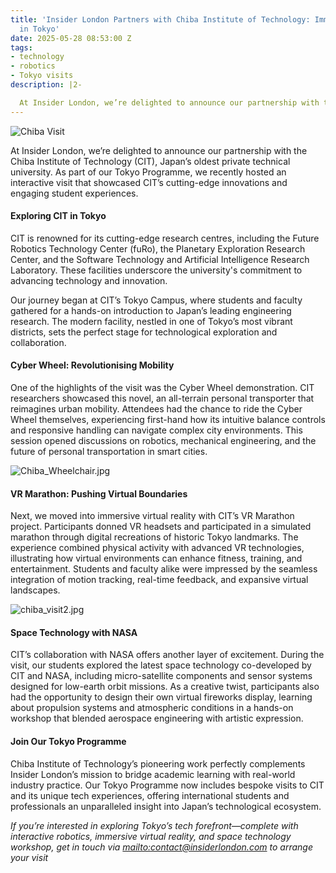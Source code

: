 ```yaml
---
title: 'Insider London Partners with Chiba Institute of Technology: Immersive Tech
  in Tokyo'
date: 2025-05-28 08:53:00 Z
tags:
- technology
- robotics
- Tokyo visits
description: |2-

  At Insider London, we’re delighted to announce our partnership with the Chiba Institute of Technology (CIT), Japan’s oldest private technical university. As part of our Tokyo Programme, we recently hosted an interactive visit that showcased CIT’s cutting-edge innovations and engaging student experiences.
---
```


![Chiba Visit](/uploads/Chiba%20Visit.jpg)


At Insider London, we’re delighted to announce our partnership with the Chiba Institute of Technology (CIT), Japan’s oldest private technical university. As part of our Tokyo Programme, we recently hosted an interactive visit that showcased CIT’s cutting-edge innovations and engaging student experiences.

#### Exploring CIT in Tokyo

CIT is renowned for its cutting-edge research centres, including the Future Robotics Technology Center (fuRo), the Planetary Exploration Research Center, and the Software Technology and Artificial Intelligence Research Laboratory.  These facilities underscore the university's commitment to advancing technology and innovation. 

Our journey began at CIT’s Tokyo Campus, where students and faculty gathered for a hands-on introduction to Japan’s leading engineering research. The modern facility, nestled in one of Tokyo’s most vibrant districts, sets the perfect stage for technological exploration and collaboration.

#### Cyber Wheel: Revolutionising Mobility

One of the highlights of the visit was the Cyber Wheel demonstration. CIT researchers showcased this novel, an all-terrain personal transporter that reimagines urban mobility. Attendees had the chance to ride the Cyber Wheel themselves, experiencing first-hand how its intuitive balance controls and responsive handling can navigate complex city environments. This session opened discussions on robotics, mechanical engineering, and the future of personal transportation in smart cities.

![Chiba_Wheelchair.jpg](/uploads/Chiba_Wheelchair.jpg)

#### VR Marathon: Pushing Virtual Boundaries

Next, we moved into immersive virtual reality with CIT’s VR Marathon project. Participants donned VR headsets and participated in a simulated marathon through digital recreations of historic Tokyo landmarks. The experience combined physical activity with advanced VR technologies, illustrating how virtual environments can enhance fitness, training, and entertainment. Students and faculty alike were impressed by the seamless integration of motion tracking, real-time feedback, and expansive virtual landscapes.

![chiba_visit2.jpg](/uploads/chiba_visit2.jpg)

#### Space Technology with NASA

CIT’s collaboration with NASA offers another layer of excitement. During the visit, our students explored the latest space technology co-developed by CIT and NASA, including micro-satellite components and sensor systems designed for low-earth orbit missions. As a creative twist, participants also had the opportunity to design their own virtual fireworks display, learning about propulsion systems and atmospheric conditions in a hands-on workshop that blended aerospace engineering with artistic expression.

#### Join Our Tokyo Programme

Chiba Institute of Technology’s pioneering work perfectly complements Insider London’s mission to bridge academic learning with real-world industry practice. Our Tokyo Programme now includes bespoke visits to CIT and its unique tech experiences, offering international students and professionals an unparalleled insight into Japan’s technological ecosystem.

*If you’re interested in exploring Tokyo’s tech forefront—complete with interactive robotics, immersive virtual reality, and space technology workshop, get in touch via [mailto:contact@insiderlondon.com](contact@insiderlondon.com) to arrange your visit*

